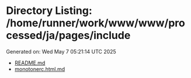 # Directory Listing: /home/runner/work/www/www/processed/ja/pages/include
Generated on: Wed May  7 05:21:14 UTC 2025

- [README.md](README.md)
- [monotonerc.html.md](monotonerc.html.md)

